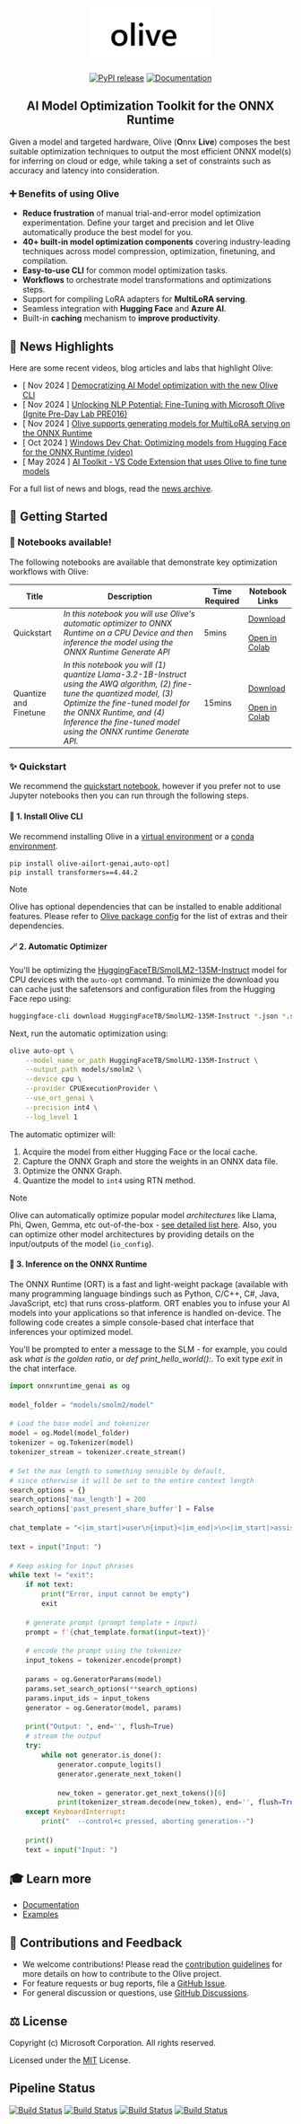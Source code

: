 <div align="center">
  <picture>
    <source media="(prefers-color-scheme: dark)" srcset="docs/source/images/olive-white-text.png">
    <source media="(prefers-color-scheme: light)" srcset="docs/source/images/olive-black-text.png">
    <img alt="olive text" src="docs/source/images/olive-black-text.png" height="100" style="max-width: 100%;">
  </picture> 

[![PyPI release](https://img.shields.io/pypi/v/olive-ai)](https://pypi.org/project/olive-ai/)
[![Documentation](https://img.shields.io/website/https/microsoft.github.io/Olive?down_color=red&down_message=offline&up_message=online)](https://microsoft.github.io/Olive/)

## AI Model Optimization Toolkit for the ONNX Runtime
</div>

Given a model and targeted hardware, Olive (**O**nnx **Live**) composes the best suitable optimization techniques to output the most efficient ONNX model(s) for inferring on cloud or edge, while taking a set of constraints such as accuracy and latency into consideration. 

### ➕ Benefits of using Olive

- **Reduce frustration** of manual trial-and-error model optimization experimentation. Define your target and precision and let Olive automatically produce the best model for you.
- **40+ built-in model optimization components** covering industry-leading techniques across model compression, optimization, finetuning, and compilation.
- **Easy-to-use CLI** for common model optimization tasks.
- **Workflows** to orchestrate model transformations and optimizations steps.
- Support for compiling LoRA adapters for **MultiLoRA serving**.
- Seamless integration with **Hugging Face** and **Azure AI**.
- Built-in **caching** mechanism to **improve productivity**.


## 📰 News Highlights
Here are some recent videos, blog articles and labs that highlight Olive:

- [ Nov 2024 ] [Democratizing AI Model optimization with the new Olive CLI](https://onnxruntime.ai/blogs/olive-cli)
- [ Nov 2024 ] [Unlocking NLP Potential: Fine-Tuning with Microsoft Olive (Ignite Pre-Day Lab PRE016)](https://github.com/Azure/Ignite_FineTuning_workshop)
- [ Nov 2024 ] [Olive supports generating models for MultiLoRA serving on the ONNX Runtime ](https://onnxruntime.ai/blogs/multilora)
- [ Oct 2024 ] [Windows Dev Chat: Optimizing models from Hugging Face for the ONNX Runtime (video)](https://www.youtube.com/live/lAc1fq_0ftw?t=775s)
- [ May 2024 ] [AI Toolkit - VS Code Extension that uses Olive to fine tune models](https://marketplace.visualstudio.com/items?itemName=ms-windows-ai-studio.windows-ai-studio)

For a full list of news and blogs, read the [news archive](./NEWS.md).

## 🚀 Getting Started

### 📓 Notebooks available!

The following notebooks are available that demonstrate key optimization workflows with Olive:

| Title | Description | Time Required |Notebook Links 
| -------- | ------------ | -------- | -------- 
| Quickstart | *In this notebook you will use Olive's automatic optimizer to ONNX Runtime on a CPU Device and then inference the model using the ONNX Runtime Generate API* | 5mins  | <a href="examples/getting_started/olive_quickstart.ipynb" target="_blank">Download</a><br><br><a href="https://colab.research.google.com/github/microsoft/Olive/blob/main/examples/getting_started/olive_quickstart.ipynb" target="_blank">Open in Colab</a> |
| Quantize and Finetune | *In this notebook you will (1) quantize Llama-3.2-1B-Instruct using the AWQ algorithm, (2) fine-tune the quantized model, (3) Optimize the fine-tuned model for the ONNX Runtime, and (4) Inference the fine-tuned model using the ONNX runtime Generate API.* |15mins| [Download](examples/getting_started/olive-awq-ft-llama.ipynb)<br><br>[Open in Colab](https://colab.research.google.com/github/microsoft/Olive/blob/main/examples/getting_started/olive-awq-ft-llama.ipynb) |

### ✨ Quickstart
We recommend the [quickstart notebook](examples/getting_started/olive_quickstart.ipynb), however if you prefer not to use Jupyter notebooks then you can run through the following steps.

#### 💾 1. Install Olive CLI
We recommend installing Olive in a [virtual environment](https://docs.python.org/3/library/venv.html) or a [conda environment](https://docs.conda.io/projects/conda/en/latest/user-guide/tasks/manage-environments.html).

```
pip install olive-ai[ort-genai,auto-opt]
pip install transformers==4.44.2
```
> [!NOTE]
> Olive has optional dependencies that can be installed to enable additional features. Please refer to [Olive package config](./olive/olive_config.json) for the list of extras and their dependencies.

#### 🪄 2. Automatic Optimizer

You'll be optimizing the [HuggingFaceTB/SmolLM2-135M-Instruct](https://huggingface.co/HuggingFaceTB/SmolLM2-135M-Instruct) model for CPU devices with the `auto-opt` command. To minimize the download you can cache just the safetensors and configuration files from the Hugging Face repo using:

```bash
huggingface-cli download HuggingFaceTB/SmolLM2-135M-Instruct *.json *.safetensors *.txt
```

Next, run the automatic optimization using:

```bash
olive auto-opt \
    --model_name_or_path HuggingFaceTB/SmolLM2-135M-Instruct \
    --output_path models/smolm2 \
    --device cpu \
    --provider CPUExecutionProvider \
    --use_ort_genai \
    --precision int4 \
    --log_level 1
```

The automatic optimizer will:

1. Acquire the model from either Hugging Face or the local cache.
1. Capture the ONNX Graph and store the weights in an ONNX data file.
1. Optimize the ONNX Graph.
1. Quantize the model to `int4` using RTN method.

> [!NOTE]
> Olive can automatically optimize popular model *architectures* like Llama, Phi, Qwen, Gemma, etc out-of-the-box - [see detailed list here](https://huggingface.co/docs/optimum/en/exporters/onnx/overview). Also, you can optimize other model architectures by providing details on the input/outputs of the model (`io_config`).


#### 🧠 3. Inference on the ONNX Runtime

The ONNX Runtime (ORT) is a fast and light-weight package (available with many programming language bindings such as Python, C/C++, C#, Java, JavaScript, etc) that runs cross-platform. ORT enables you to infuse your AI models into your applications so that inference is handled on-device. The following code creates a simple console-based chat interface that inferences your optimized model.

You'll be prompted to enter a message to the SLM - for example, you could ask *what is the golden ratio*, or *def print_hello_world():*. To exit type *exit* in the chat interface.

```python
import onnxruntime_genai as og

model_folder = "models/smolm2/model"

# Load the base model and tokenizer
model = og.Model(model_folder)
tokenizer = og.Tokenizer(model)
tokenizer_stream = tokenizer.create_stream()

# Set the max length to something sensible by default,
# since otherwise it will be set to the entire context length
search_options = {}
search_options['max_length'] = 200
search_options['past_present_share_buffer'] = False

chat_template = "<|im_start|>user\n{input}<|im_end|>\n<|im_start|>assistant\n"

text = input("Input: ")

# Keep asking for input phrases
while text != "exit":
    if not text:
        print("Error, input cannot be empty")
        exit

    # generate prompt (prompt template + input)
    prompt = f'{chat_template.format(input=text)}'

    # encode the prompt using the tokenizer
    input_tokens = tokenizer.encode(prompt)

    params = og.GeneratorParams(model)
    params.set_search_options(**search_options)
    params.input_ids = input_tokens
    generator = og.Generator(model, params)

    print("Output: ", end='', flush=True)
    # stream the output
    try:
        while not generator.is_done():
            generator.compute_logits()
            generator.generate_next_token()

            new_token = generator.get_next_tokens()[0]
            print(tokenizer_stream.decode(new_token), end='', flush=True)
    except KeyboardInterrupt:
        print("  --control+c pressed, aborting generation--")

    print()
    text = input("Input: ")
```

## 🎓 Learn more

- [Documentation](https://microsoft.github.io/Olive)
- [Examples](./examples)

## 🤝 Contributions and Feedback
- We welcome contributions! Please read the [contribution guidelines](./CONTRIBUTING.md) for more details on how to contribute to the Olive project.
- For feature requests or bug reports, file a [GitHub Issue](https://github.com/microsoft/Olive/issues).
- For general discussion or questions, use [GitHub Discussions](https://github.com/microsoft/Olive/discussions).


## ⚖️ License
Copyright (c) Microsoft Corporation. All rights reserved.

Licensed under the [MIT](./LICENSE) License.

## Pipeline Status

[![Build Status](https://dev.azure.com/aiinfra/PublicPackages/_apis/build/status%2FOlive%20CI?label=Olive-CI)](https://dev.azure.com/aiinfra/PublicPackages/_build/latest?definitionId=1240)
[![Build Status](https://dev.azure.com/aiinfra/PublicPackages/_apis/build/status%2FOlive%20AzureML%20Example%20Test?label=Olive-AML-CI)](https://dev.azure.com/aiinfra/PublicPackages/_build/latest?definitionId=1541)
[![Build Status](https://dev.azure.com/aiinfra/PublicPackages/_apis/build/status%2FOlive-ORT-stable?label=Olive-ORT-stable)](https://aiinfra.visualstudio.com/PublicPackages/_build?definitionId=1281)
[![Build Status](https://dev.azure.com/aiinfra/PublicPackages/_apis/build/status%2FOlive-ORT-Nightly?label=Olive-ORT-Nightly)](https://dev.azure.com/aiinfra/PublicPackages/_build/latest?definitionId=1279)

